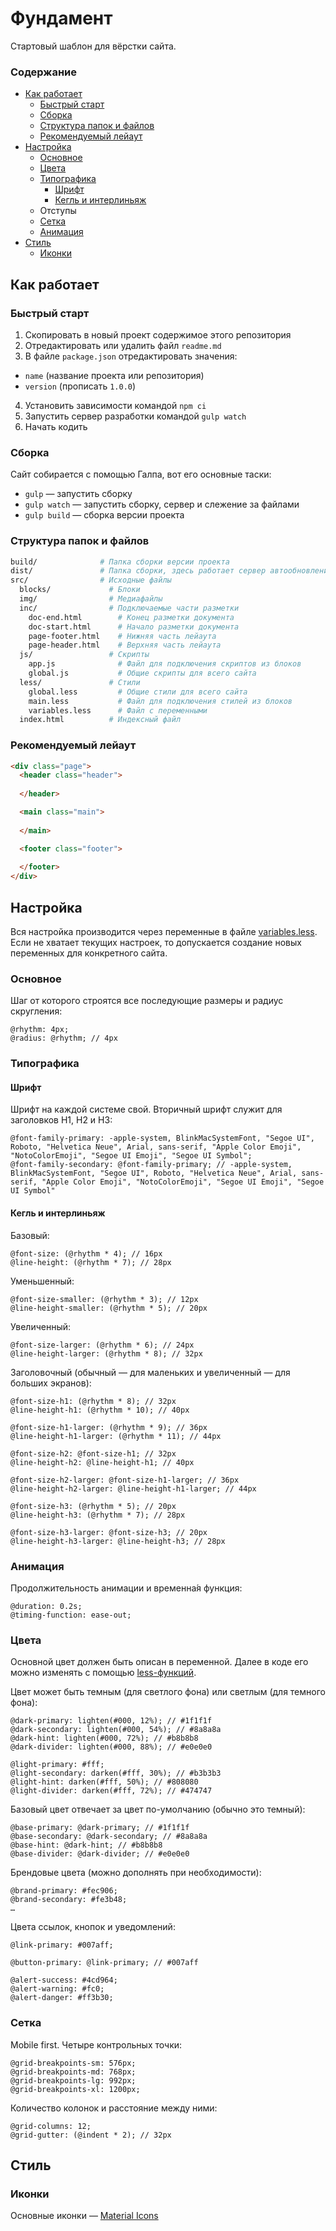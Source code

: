 # Фундамент

Стартовый шаблон для вёрстки сайта.

### Содержание

* [Как работает](#Как-работает)
  * [Быстрый старт](#Быстрый-старт)
  * [Сборка](#Сборка)
  * [Структура папок и файлов](#Структура-папок-и-файлов)
  * [Рекомендуемый лейаут](#Рекомендуемый-лейаут)
* [Настройка](#Настройка)
  * [Основное](#Основное)
  * [Цвета](#Цвета)
  * [Типографика](#Типографика)
    * [Шрифт](#Шрифт)
    * [Кегль и интерлиньяж](#Кегль-и-интерлиньяж)
  * Отступы
  * [Сетка](#Сетка)
  * [Анимация](#Анимация)
* [Стиль](#Стиль)
  * [Иконки](#Иконки)

## Как работает

### Быстрый старт

1. Скопировать в новый проект содержимое этого репозитория
2. Отредактировать или удалить файл `readme.md`
3. В файле `package.json` отредактировать значения:
  * `name` (название проекта или репозитория)
  * `version` (прописать `1.0.0`)
4. Установить зависимости командой `npm ci`
5. Запустить сервер разработки командой `gulp watch`
6. Начать кодить

### Сборка

Сайт собирается с помощью Галпа, вот его основные таски:

* `gulp` — запустить сборку
* `gulp watch` — запустить сборку, сервер и слежение за файлами
* `gulp build` — сборка версии проекта

### Структура папок и файлов

```bash
build/              # Папка сборки версии проекта
dist/               # Папка сборки, здесь работает сервер автообновлений
src/                # Исходные файлы
  blocks/             # Блоки
  img/                # Медиафайлы
  inc/                # Подключаемые части разметки
    doc-end.html        # Конец разметки документа
    doc-start.html      # Начало разметки документа
    page-footer.html    # Нижняя часть лейаута
    page-header.html    # Верхняя часть лейаута
  js/                 # Скрипты
    app.js              # Файл для подключения скриптов из блоков
    global.js           # Общие скрипты для всего сайта
  less/               # Стили
    global.less         # Общие стили для всего сайта
    main.less           # Файл для подключения стилей из блоков
    variables.less      # Файл с переменными
  index.html          # Индексный файл
```

### Рекомендуемый лейаут

```html
<div class="page">
  <header class="header">
    
  </header>

  <main class="main">
    
  </main>

  <footer class="footer">
    
  </footer>
</div>
```

## Настройка

Вся настройка производится через переменные в файле [variables.less](https://github.com/constlab/sedona-basis/blob/master/src/less/variables.less). Если не хватает текущих настроек, то допускается создание новых переменных для конкретного сайта.

### Основное

Шаг от которого строятся все последующие размеры и радиус скругления:

```less
@rhythm: 4px;
@radius: @rhythm; // 4px
```

### Типографика

#### Шрифт

Шрифт на каждой системе свой. Вторичный шрифт служит для заголовков H1, H2 и H3:

```less
@font-family-primary: -apple-system, BlinkMacSystemFont, "Segoe UI", Roboto, "Helvetica Neue", Arial, sans-serif, "Apple Color Emoji", "NotoColorEmoji", "Segoe UI Emoji", "Segoe UI Symbol";
@font-family-secondary: @font-family-primary; // -apple-system, BlinkMacSystemFont, "Segoe UI", Roboto, "Helvetica Neue", Arial, sans-serif, "Apple Color Emoji", "NotoColorEmoji", "Segoe UI Emoji", "Segoe UI Symbol"
```

#### Кегль и интерлиньяж

Базовый:

```less
@font-size: (@rhythm * 4); // 16px
@line-height: (@rhythm * 7); // 28px
```

Уменьшенный:

```less
@font-size-smaller: (@rhythm * 3); // 12px
@line-height-smaller: (@rhythm * 5); // 20px
```

Увеличенный:

```less
@font-size-larger: (@rhythm * 6); // 24px
@line-height-larger: (@rhythm * 8); // 32px
```

Заголовочный (обычный — для маленьких и увеличенный — для больших экранов):

```less
@font-size-h1: (@rhythm * 8); // 32px
@line-height-h1: (@rhythm * 10); // 40px

@font-size-h1-larger: (@rhythm * 9); // 36px
@line-height-h1-larger: (@rhythm * 11); // 44px

@font-size-h2: @font-size-h1; // 32px
@line-height-h2: @line-height-h1; // 40px

@font-size-h2-larger: @font-size-h1-larger; // 36px
@line-height-h2-larger: @line-height-h1-larger; // 44px

@font-size-h3: (@rhythm * 5); // 20px
@line-height-h3: (@rhythm * 7); // 28px

@font-size-h3-larger: @font-size-h3; // 20px
@line-height-h3-larger: @line-height-h3; // 28px
```

### Анимация

Продолжительность анимации и временна́я функция:

```less
@duration: 0.2s;
@timing-function: ease-out;
```

### Цвета

Основной цвет должен быть описан в переменной. Далее в коде его можно изменять с помощью [less-функций](http://lesscss.org/functions/#color-operations).

Цвет может быть темным (для светлого фона) или светлым (для темного фона):

```less
@dark-primary: lighten(#000, 12%); // #1f1f1f
@dark-secondary: lighten(#000, 54%); // #8a8a8a
@dark-hint: lighten(#000, 72%); // #b8b8b8
@dark-divider: lighten(#000, 88%); // #e0e0e0

@light-primary: #fff;
@light-secondary: darken(#fff, 30%); // #b3b3b3
@light-hint: darken(#fff, 50%); // #808080
@light-divider: darken(#fff, 72%); // #474747
```

Базовый цвет отвечает за цвет по-умолчанию (обычно это темный):

```less
@base-primary: @dark-primary; // #1f1f1f
@base-secondary: @dark-secondary; // #8a8a8a
@base-hint: @dark-hint; // #b8b8b8
@base-divider: @dark-divider; // #e0e0e0
```

Брендовые цвета (можно дополнять при необходимости):

```less
@brand-primary: #fec906;
@brand-secondary: #fe3b48;
…
```

Цвета ссылок, кнопок и уведомлений:

```less
@link-primary: #007aff;

@button-primary: @link-primary; // #007aff

@alert-success: #4cd964;
@alert-warning: #fc0;
@alert-danger: #ff3b30;
```

### Сетка

Mobile first. Четыре контрольных точки:

```less
@grid-breakpoints-sm: 576px;
@grid-breakpoints-md: 768px;
@grid-breakpoints-lg: 992px;
@grid-breakpoints-xl: 1200px;
```

Количество колонок и расстояние между ними:

```less
@grid-columns: 12;
@grid-gutter: (@indent * 2); // 32px
```

## Стиль

### Иконки

Основные иконки — [Material Icons](https://material.io/tools/icons/)
